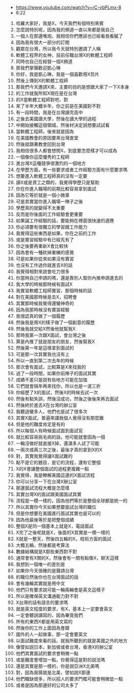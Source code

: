 - https://www.youtube.com/watch?v=rC-vbPLmx-8
- 6:22

1. 哈羅大家好，我是X，今天我們有個特別來賓
1. 怎麼説特別呢，因為我的頻道一直以來都是我自己
1. 一個人在那邊嘴炮，我相信你們應該也已經看我看膩了
1. 因為我有很大一部分的訂閲
1. 觀眾在台灣，所以我今天就特別邀請了人稱
1. 軟體工程界的女神，目前任職台灣X的軟體工程師
1. 同時也自己在經營一個X頻道
1. 那我們掌聲歡迎凱心琳
1. 你好，我是凱心琳，我是一個喜歡用X剪片
1. 然後上傳到X的軟體工程師
1. 那我們今天邀請X來，主要的目的是想跟大家了一下X本身
1. 的工作就我所知X現在是在台灣
1. 的X當軟體工程師對吧，對
1. 來了半年大概半年，你之前是在美國對不對
1. 有一段時間，我是在台灣讀完高中
1. 之後去美國讀大學，然後在讀大學的過程
1. 中開始接觸這個領城，然後材決定説想要試試看
1. 當軟體工程師，後來就是因為
1. 在美國教會的原因要來台灣直堂
1. 然後就跟著教會回到台灣
1. 我相信很多人都會想問X，到底要怎麼樣才可以成為
1. 一個像你這麼優秀的工程師
1. 進台灣X這種競爭很激烈的一個地方
1. 在學歷方面，有一些要求或者工作經驗方面有什麼要求嗎
1. 想要進入軟體工程師真的沒有一定要
1. 讀X或是資工之類的，我覺得學歷只是幫助
1. 你在你進入職場的前期比較容易拿到面試
1. 因為它等於就是一個小微章
1. 可是其實當你進入職場一陣子之後
1. 學歷真的就變得不太重要
1. 反而是你後面的工作經驗會更重要
1. 如果論工作經驗的話，要能夠在裡面很快速的適應
1. 你必須要有很獨立的學習跟工作能力
1. 我覺得這些東西是如果，你在之前的工作
1. 或是實習經驗中有已經先有了
1. 你之後要再重新X會比較快
1. 因為會有一種砍掉重練的感覺
1. 可是如果你從來如果沒有實習
1. 也沒有工作過你就進去X的話
1. 我覺得相對來説會吃力很多
1. 你當時自己申請的嗎，還是靠別人幫你內推申請進去的
1. 我大學的時候那時候有面試X
1. 我實習軟體工程師實習，那個時候的話
1. 對在美國那時候是去X，招聘會
1. 其實那時候我覺得還蠻神奇的
1. 因為我那時候沒有實習經驗
1. 我很認真的做了一個履歷
1. 然後我是用X的樣子做了一個創意的履歷
1. 然後我就交給X然後他就幫我X
1. 那時我第一次跟X面試，會台灣之後
1. 算是內推了就是朋友的朋友，然後幫我X
1. 然後第一年是這樣拿到面試的
1. 可是那一次其實我也沒有上
1. 所以一直到第二次去年的時候
1. 那次會有面試，比較算是X來找我的
1. 過了一段時間，如果你前陣子的面試其實
1. 成績不差只是説有些地方可能在加強
1. 它們就會隔年再來找你，所以也是一波三折
1. 你經歷了X的面試，然後X的時候去試一次
1. 然後有點失誤，然後沒成功，然後之後後來再去面試
1. 然後終於進去X在台灣的辦公室
1. 我聽過蠻多人，他們也是試了很多次
1. 其實X面試，普遍來講我個人覺得沒有那麼難
1.  但是他的難度肯定是有的
1. 所以每個人有時候面試面到面試官
1. 就比較容易挑毛病的話，他可能就會因為一個
1. 一輪沒做好就直接X掉，還滿多人試了可能
1. 一兩次或兩三次之後，最後才真的拿到X的X
1. 對，其實我覺得讓X面試難的
1. 點不是它的題目，是它的流程，還有它整個
1. X的X會讓整個面試的過程更複雜一點
1. 我覺得，我是瞭解美國這邊的X面試流程
1. 你可以分享一下在台灣X辦公室
1. 那邊面試流程大概是怎麼樣
1. 其實台灣X的面試跟美國面試其實
1. 流程是一模一樣的，因為他們等於是整個全球都是統一的
1. 所以其實你今天如果想要面試台灣的職位
1. 但是你想要在美國進行面試其實也是可以的
1. 因為他最後等於是把整個成績
1. 整個X是同一個基本上就是X，電話面試
1. X完了之後呢就是X，後面的X其實是一模一樣的
1. X就是一整天，然後四五輪的X，枝術方面的面試
1. 大概五輪，然後都是考算法
1. 數據結構就是X那些東西對不對
1. 通常會有X關的X，然後會有一關有點像X，聊天這樣
1. 我想到一個唯一的差別是
1. 如果你今天很確的是聲請台灣
1. 的職位然後你也在台灣面試的話
1. 會有幾輪其實就是用中文
1. 他們只有要求説可能一輪兩輪會是英文這樣子
1. 所以是確保英文溝通能力對不對
1. X台灣的話有語言的要求嗎
1. 就是英文程度的要求，有X，基本上一定要會英文
1. 一定會聽説讀寫的，因為畢竟我們
1. 所有的東西X都是用英文寫的
1. 然後你的工作上面因為會跟
1. 國外的人一起做事，那一定會要英文
1. 以面試難度來看的話，就我所聽到的就是美國之外的地方
1. 像譬如説日本，新加坡或者台灣，香港X的辦公室
1. 他們其實面試的要求會稍微一點
1. 或是難度會增加一點，你覺得這是對的説法嗎
1. 還是其實是那一樣的，你是説亞洲X北美嗎
1. 對，因為我猜就是北美，譬如説X那邊
1. 他們職缺很多，所以招人的要求門檻可能會稍微低一點
1. 或者是因為那邊好的公司太多了
